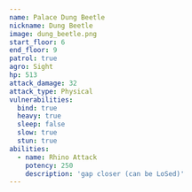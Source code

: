 ```yaml
---
name: Palace Dung Beetle
nickname: Dung Beetle
image: dung_beetle.png
start_floor: 6
end_floor: 9
patrol: true
agro: Sight
hp: 513
attack_damage: 32
attack_type: Physical
vulnerabilities:
  bind: true
  heavy: true
  sleep: false
  slow: true
  stun: true
abilities:
  - name: Rhino Attack
    potency: 250
    description: 'gap closer (can be LoSed)'
---
```

